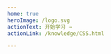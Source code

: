 ```yaml
---
home: true
heroImage: /logo.svg
actionText: 开始学习 →
actionLink: /knowledge/CSS.html

---
```


<!-- [简历](张云鹏-前端开发工程师.pdf) -->


